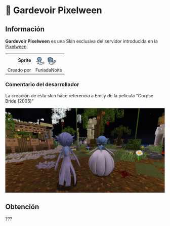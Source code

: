# 👻 Gardevoir Pixelween

## Información

**Gardevoir Pixelween** es una Skin exclusiva del servidor introducida en la [Pixelween](./).

|||
| ------------------------------: | -------------------------------------------------------------------------------------------------------------------------------------- |
|                      **Sprite** | ![Sprite de Gardevoir Pixelween](../../images/pokemon/pixelween/gardevoir-sprite.png) ![Sprite de Mega Gardevoir Pixelween](../../images/pokemon/pixelween/gardevoirmega-sprite.png)                                                         |                                                                                                             |
|                      Creado por | FuriadaNoite                                                                                                                 |


### Comentario del desarrollador
La creación de esta skin hace referencia a Emily de la pelicula "Corpse Bride (2005)"

![Vistazo en el juego a Gardevoir Pixelween](../../images/pokemon/pixelween/gardevoir-preview.png)

## Obtención

???

